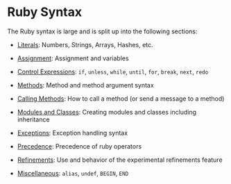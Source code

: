 # Ruby Syntax

The Ruby syntax is large and is split up into the following sections:

* [Literals](rdoc-ref:syntax/literals.rdoc): Numbers, Strings, Arrays, Hashes, etc.

* [Assignment](rdoc-ref:syntax/assignment.rdoc): Assignment and variables

* [Control Expressions](rdoc-ref:syntax/control_expressions.rdoc): `if`, `unless`, `while`, `until`, `for`, `break`, `next`, `redo`

* [Methods](rdoc-ref:syntax/methods.rdoc): Method and method argument syntax

* [Calling Methods](rdoc-ref:syntax/calling_methods.rdoc): How to call a method (or send a message to a method)

* [Modules and Classes](rdoc-ref:syntax/modules_and_classes.rdoc): Creating modules and classes including inheritance

* [Exceptions](rdoc-ref:syntax/exceptions.rdoc): Exception handling syntax

* [Precedence](rdoc-ref:syntax/precedence.rdoc): Precedence of ruby operators

* [Refinements](rdoc-ref:syntax/refinements.rdoc): Use and behavior of the experimental refinements feature

* [Miscellaneous](rdoc-ref:syntax/miscellaneous.rdoc): `alias`, `undef`, `BEGIN`, `END`